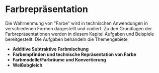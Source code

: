 # Farbrepräsentation

Die Wahrnehmung von "Farbe" wird in technischen Anwendungen in verschiedenen Formen dargestellt und codiert. Zu
den Grundlagen der Farbrepräsentationen werden in diesem Kapitel Aufgaben und Beispiele bereitgestellt. 
Die Aufgaben behandeln die Themengebiete

- **Additive Subtraktive Farbmischung**
- **Farbempfinden und technische Repräsentation von Farbe**
- **Farbmodelle/Farbräume und Konvertierung**
- **Weißabgleich**